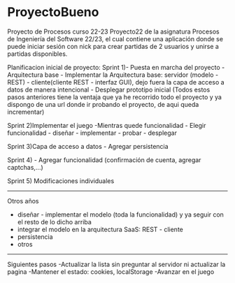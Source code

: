 # ProyectoBueno
Proyecto de Procesos curso 22-23
Proyecto22 de la asignatura Procesos de Ingeniería del Software 22/23, el cual contiene una aplicación donde se puede iniciar sesión con nick para crear partidas de 2 usuarios y unirse a partidas disponibles.

Planificacion inicial de proyecto:
Sprint 1)- Puesta en marcha del proyecto
            - Arquitectura base
            - Implementar la Arquitectura base: servidor (modelo - REST) - cliente(cliente REST - interfaz GUI), dejo
            fuera la capa de acceso a datos de manera intencional
            - Desplegar prototipo inicial
            (Todos estos pasos anteriores tiene la ventaja que ya he recorrido todo el proyecto y ya dispongo de una url
            donde ir probando el proyecto, de aqui queda incrementar)


Sprint 2)Implementar el juego
        -Mientras quede funcionalidad
            - Elegir funcionalidad - diseñar - implementar - probar - desplegar 


Sprint 3)Capa de acceso a datos
            - Agregar persistencia


Sprint 4)
    - Agregar funcionalidad (confirmación de cuenta, agregar captchas,...)


Sprint 5) Modificaciones individuales


-------------------------------------------------------------------
Otros años
- diseñar  - implementar el modelo (toda la funcionalidad) y ya seguir con el resto de lo dicho arriba
- integrar el modelo en la arquitectura SaaS: REST - cliente
- persistencia
- otros

---------------------------------------------------------------------
Siguientes pasos
-Actualizar la lista sin preguntar al servidor ni actualizar la pagina
-Mantener el estado: cookies, localStorage
-Avanzar en el juego